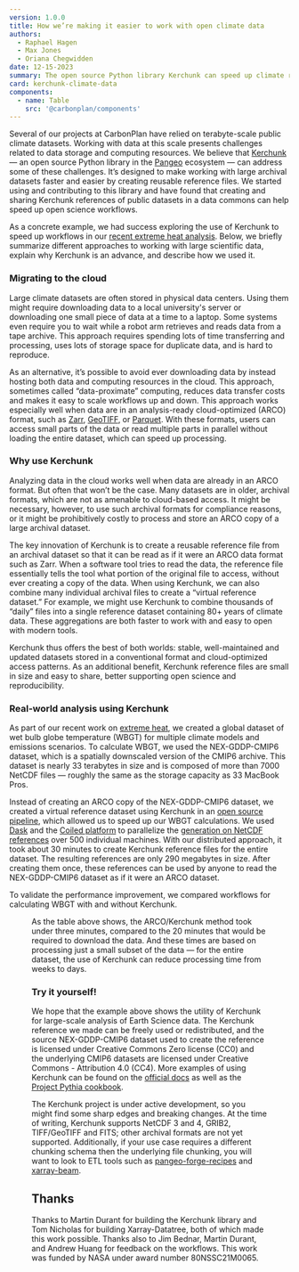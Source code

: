 ```yaml
---
version: 1.0.0
title: How we’re making it easier to work with open climate data
authors:
  - Raphael Hagen
  - Max Jones
  - Oriana Chegwidden
date: 12-15-2023
summary: The open source Python library Kerchunk can speed up climate research.
card: kerchunk-climate-data
components:
  - name: Table
    src: '@carbonplan/components'
---
```


Several of our projects at CarbonPlan have relied on terabyte-scale public climate datasets. Working with data at this scale presents challenges related to data storage and computing resources. We believe that [Kerchunk](https://fsspec.github.io/kerchunk/) — an open source Python library in the [Pangeo](https://pangeo.io/) ecosystem — can address some of these challenges. It’s designed to make working with large archival datasets faster and easier by creating reusable reference files. We started using and contributing to this library and have found that creating and sharing Kerchunk references of public datasets in a data commons can help speed up open science workflows.

As a concrete example, we had success exploring the use of Kerchunk to speed up workflows in our [recent extreme heat analysis](https://carbonplan.org/research/extreme-heat-explainer). Below, we briefly summarize different approaches to working with large scientific data, explain why Kerchunk is an advance, and describe how we used it.

### Migrating to the cloud

Large climate datasets are often stored in physical data centers. Using them might require downloading data to a local university's server or downloading one small piece of data at a time to a laptop. Some systems even require you to wait while a robot arm retrieves and reads data from a tape archive. This approach requires spending lots of time transferring and processing, uses lots of storage space for duplicate data, and is hard to reproduce.

As an alternative, it’s possible to avoid ever downloading data by instead hosting both data and computing resources in the cloud. This approach, sometimes called “data-proximate” computing, reduces data transfer costs and makes it easy to scale workflows up and down. This approach works especially well when data are in an analysis-ready cloud-optimized (ARCO) format, such as [Zarr](https://zarr.readthedocs.io/en/stable/spec/v2.html), [GeoTIFF](https://www.ogc.org/standard/geotiff/), or [Parquet](https://parquet.apache.org/). With these formats, users can access small parts of the data or read multiple parts in parallel without loading the entire dataset, which can speed up processing.

### Why use Kerchunk

Analyzing data in the cloud works well when data are already in an ARCO format. But often that won’t be the case. Many datasets are in older, archival formats, which are not as amenable to cloud-based access. It might be necessary, however, to use such archival formats for compliance reasons, or it might be prohibitively costly to process and store an ARCO copy of a large archival dataset.

The key innovation of Kerchunk is to create a reusable reference file from an archival dataset so that it can be read as if it were an ARCO data format such as Zarr. When a software tool tries to read the data, the reference file essentially tells the tool what portion of the original file to access, without ever creating a copy of the data. When using Kerchunk, we can also combine many individual archival files to create a “virtual reference dataset.” For example, we might use Kerchunk to combine thousands of “daily” files into a single reference dataset containing 80+ years of climate data. These aggregations are both faster to work with and easy to open with modern tools.

Kerchunk thus offers the best of both worlds: stable, well-maintained and updated datasets stored in a conventional format and cloud-optimized access patterns. As an additional benefit, Kerchunk reference files are small in size and easy to share, better supporting open science and reproducibility.

### Real-world analysis using Kerchunk

As part of our recent work on [extreme heat](https://github.com/carbonplan/extreme-heat), we created a global dataset of wet bulb globe temperature (WBGT) for multiple climate models and emissions scenarios. To calculate WBGT, we used the NEX-GDDP-CMIP6 dataset, which is a spatially downscaled version of the CMIP6 archive. This dataset is nearly 33 terabytes in size and is composed of more than 7000 NetCDF files — roughly the same as the storage capacity as 33 MacBook Pros.

Instead of creating an ARCO copy of the NEX-GDDP-CMIP6 dataset, we created a virtual reference dataset using Kerchunk in an [open source pipeline](https://github.com/carbonplan/kerchunk-NEX-GDDP-CMIP6), which allowed us to speed up our WBGT calculations. We used [Dask](https://docs.dask.org/en/stable/) and the [Coiled platform](https://www.coiled.io/) to parallelize the [generation on NetCDF references](https://github.com/carbonplan/kerchunk-NEX-GDDP-CMIP6/blob/main/generation/parallel_reference_generation.ipynb) over 500 individual machines. With our distributed approach, it took about 30 minutes to create Kerchunk reference files for the entire dataset. The resulting references are only 290 megabytes in size. After creating them once, these references can be used by anyone to read the NEX-GDDP-CMIP6 dataset as if it were an ARCO dataset.

To validate the performance improvement, we compared workflows for calculating WBGT with and without Kerchunk.

<Figure>
  <Table
    columns={6}
    start={[[1], [1, 3, 3, 3], [4, 5, 5, 5]]}
    width={[
      [6, 2, 2, 2],
      [3, 2, 2, 2],
      [3, 2, 2, 2],
    ]}
    data={[
      ['Method', 'Archival dataset', 'Cloud-optimized reference dataset'],
      ['# of Input Datasets', '20', '20'],
      ['Temporal Extent', '365 days', '365 days'],
      ['# of Workers', '10', '10'],
      ['Worker Instance ', 'm7i.xlarge ', 'm7i.xlarge '],
      ['Time', '20 min 24 seconds', '2 min 49 seconds'],
    ]}
  />
</Figure>

As the table above shows, the ARCO/Kerchunk method took under three minutes, compared to the 20 minutes that would be required to download the data. And these times are based on processing just a small subset of the data — for the entire dataset, the use of Kerchunk can reduce processing time from weeks to days.

### Try it yourself!

We hope that the example above shows the utility of Kerchunk for large-scale analysis of Earth Science data. The Kerchunk reference we made can be freely used or redistributed, and the source NEX-GDDP-CMIP6 dataset used to create the reference is licensed under Creative Commons Zero license (CC0) and the underlying CMIP6 datasets are licensed under Creative Commons - Attribution 4.0 (CC4). More examples of using Kerchunk can be found on the [official docs](https://fsspec.github.io/kerchunk/) as well as the [Project Pythia cookbook](https://projectpythia.org/kerchunk-cookbook/README.html).

The Kerchunk project is under active development, so you might find some sharp edges and breaking changes. At the time of writing, Kerchunk supports NetCDF 3 and 4, GRIB2, TIFF/GeoTIFF and FITS; other archival formats are not yet supported. Additionally, if your use case requires a different chunking schema then the underlying file chunking, you will want to look to ETL tools such as [pangeo-forge-recipes](https://pangeo-forge.readthedocs.io/en/latest/) and [xarray-beam](https://xarray-beam.readthedocs.io/en/latest/).

## Thanks

Thanks to Martin Durant for building the Kerchunk library and Tom Nicholas for building Xarray-Datatree, both of which made this work possible. Thanks also to Jim Bednar, Martin Durant, and Andrew Huang for feedback on the workflows. This work was funded by NASA under award number 80NSSC21M0065.
